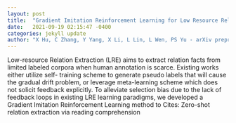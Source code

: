 ```yaml
---
layout: post
title:  "Gradient Imitation Reinforcement Learning for Low Resource Relation Extraction"
date:   2021-09-19 02:15:47 -0400
categories: jekyll update
author: "X Hu, C Zhang, Y Yang, X Li, L Lin, L Wen, PS Yu - arXiv preprint arXiv:2109.06415, 2021"
---
```

Low-resource Relation Extraction (LRE) aims to extract relation facts from limited labeled corpora when human annotation is scarce. Existing works either utilize self- training scheme to generate pseudo labels that will cause the gradual drift problem, or leverage meta-learning scheme which does not solicit feedback explicitly. To alleviate selection bias due to the lack of feedback loops in existing LRE learning paradigms, we developed a Gradient Imitation Reinforcement Learning method to Cites: Zero-shot relation extraction via reading comprehension
